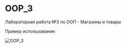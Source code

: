 # OOP_3
Лабораторная работа №3 по ООП - Магазины и товары

Пример использования:

![OOP_3](https://github.com/user-attachments/assets/95ee5884-e366-4d90-958a-7862129e328d)
